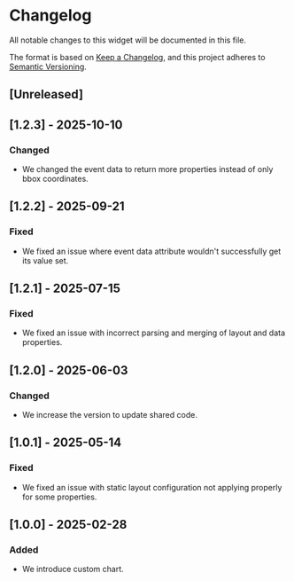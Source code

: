 # Changelog

All notable changes to this widget will be documented in this file.

The format is based on [Keep a Changelog](https://keepachangelog.com/en/1.0.0/), and this project adheres to [Semantic Versioning](https://semver.org/spec/v2.0.0.html).

## [Unreleased]

## [1.2.3] - 2025-10-10

### Changed

- We changed the event data to return more properties instead of only bbox coordinates.

## [1.2.2] - 2025-09-21

### Fixed

- We fixed an issue where event data attribute wouldn't successfully get its value set.

## [1.2.1] - 2025-07-15

### Fixed

- We fixed an issue with incorrect parsing and merging of layout and data properties.

## [1.2.0] - 2025-06-03

### Changed

- We increase the version to update shared code.

## [1.0.1] - 2025-05-14

### Fixed

- We fixed an issue with static layout configuration not applying properly for some properties.

## [1.0.0] - 2025-02-28

### Added

- We introduce custom chart.
